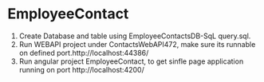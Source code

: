 # EmployeeContact
1. Create Database and table using EmployeeContactsDB-SqL query.sql.
2. Run WEBAPI project under ContactsWebAPI472, make sure its runnable on defined port.http://localhost:44386/
3. Run angular project EmployeeContact, to get sinfle page application running on port http://localhost:4200/
